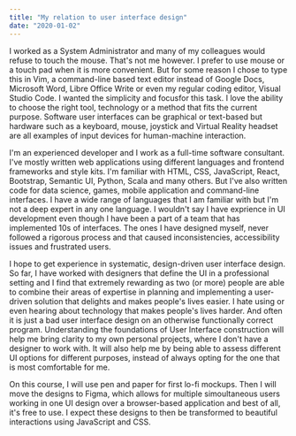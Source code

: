 ```yaml
---
title: "My relation to user interface design"
date: "2020-01-02"
---
```


I worked as a System Administrator and many of my colleagues would refuse to touch the mouse. That's not me however. I prefer to use mouse or a touch pad when it is more convenient. But for some reason I chose to type this in Vim, a command-line based text editor instead of Google Docs, Microsoft Word, Libre Office Write or even my regular coding editor, Visual Studio Code. I wanted the simplicity and focusfor this task. I love the ability to choose the right tool, technology or a method that fits the current purpose. Software user interfaces can be graphical or text-based but hardware such as a keyboard, mouse, joystick and Virtual Reality headset are all examples of input devices for human-machine interaction.

I'm an experienced developer and I work as a full-time software consultant. I've mostly written web applications using different languages and frontend frameworks and style kits. I'm familiar with HTML, CSS, JavaScript, React, Bootstrap, Semantic UI, Python, Scala and many others. But I've also written code for data science, games, mobile application and command-line interfaces. I have a wide range of languages that I am familiar with but I'm not a deep expert in any one language. I wouldn't say I have exprience in UI development even though I have been a part of a team that has implemented 10s of interfaces. The ones I have designed myself, never followed a rigorous process and that caused inconsistencies, accessibility issues and frustrated users.

I hope to get experience in systematic, design-driven user interface design. So far, I have worked with designers that define the UI in a professional setting and I find that extremely rewarding as two (or more) people are able to combine their areas of expertise in planning and implementing a user-driven solution that delights and makes people's lives easier. I hate using or even hearing about technology that makes people's lives harder. And often it is just a bad user interface design on an otherwise functionally correct program. Understanding the foundations of User Interface construction will help me bring clarity to my own personal projects, where I don't have a designer to work with. It will also help me by being able to assess different UI options for different purposes, instead of always opting for the one that is most comfortable for me.

On this course, I will use pen and paper for first lo-fi mockups. Then I will move the designs to Figma, which allows for multiple simoultaneous users working in one UI design over a browser-based application and best of all, it's free to use. I expect these designs to then be transformed to beautiful interactions using JavaScript and CSS.
